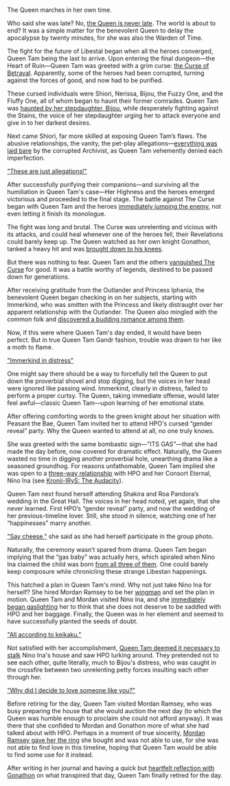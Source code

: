 The Queen marches in her own time. 

Who said she was late? No, [the Queen is never late](https://youtu.be/CUh9eciJil4?t=137). The world is about to end? It was a simple matter for the benevolent Queen to delay the apocalypse by twenty minutes, for she was also the Warden of Time. 

The fight for the future of Libestal began when all the heroes converged, Queen Tam being the last to arrive. Upon entering the final dungeon—the Heart of Ruin—Queen Tam was greeted with a grim curse: [the Curse of Betrayal](https://youtu.be/CUh9eciJil4?t=452). Apparently, some of the heroes had been corrupted, turning against the forces of good, and now had to be purified.

These cursed individuals were Shiori, Nerissa, Bijou, the Fuzzy One, and the Fluffy One, all of whom began to haunt their former comrades. Queen Tam was [haunted by her stepdaughter, Bijou,](https://youtu.be/CUh9eciJil4?t=646) while desperately fighting against the Stains, the voice of her stepdaughter urging her to attack everyone and give in to her darkest desires.

Next came Shiori, far more skilled at exposing Queen Tam’s flaws. The abusive relationships, the vanity, the pet-play allegations—[everything was laid bare](https://youtu.be/CUh9eciJil4?t=750) by the corrupted Archivist, as Queen Tam vehemently denied each imperfection.

["These are just allegations!"](#embed:https://youtu.be/CUh9eciJil4?t=750)

After successfully purifying their companions—and surviving all the humiliation in Queen Tam's case—Her Highness and the heroes emerged victorious and proceeded to the final stage. The battle against The Curse began with Queen Tam and the heroes [immediately jumping the enemy](https://youtu.be/CUh9eciJil4?t=990), not even letting it finish its monologue.

The fight was long and brutal. The Curse was unrelenting and vicious with its attacks, and could heal whenever one of the heroes fell, their Revelations could barely keep up. The Queen watched as her own knight Gonathon, tanked a heavy hit and was [brought down to his knees](https://youtu.be/CUh9eciJil4?t=1244).

But there was nothing to fear. Queen Tam and the others [vanquished The Curse](https://youtu.be/CUh9eciJil4?t=1269) for good. It was a battle worthy of legends, destined to be passed down for generations.

After receiving gratitude from the Outlander and Princess Iphania, the benevolent Queen began checking in on her subjects, starting with Immerkind, who was smitten with the Princess and likely distraught over her apparent relationship with the Outlander. The Queen also mingled with the common folk and [discovered a budding romance among them](https://youtu.be/CUh9eciJil4?t=1787).

Now, if this were where Queen Tam's day ended, it would have been perfect. But in true Queen Tam Gandr fashion, trouble was drawn to her like a moth to flame.

["Immerkind in distress"](#embed:https://youtu.be/CUh9eciJil4?t=2291)

One might say there should be a way to forcefully tell the Queen to put down the proverbial shovel and stop digging, but the voices in her head were ignored like passing wind. Immerkind, clearly in distress, failed to perform a proper curtsy. The Queen, taking immediate offense, would later feel awful—classic Queen Tam—upon learning of her emotional state.

After offering comforting words to the green knight about her situation with Peasant the Bae, Queen Tam invited her to attend HPO's cursed “gender reveal” party. Why the Queen wanted to attend at all, no one truly knows.

She was greeted with the same bombastic sign—"ITS GAS"—that she had made the day before, now covered for dramatic effect. Naturally, the Queen wasted no time in digging another proverbial hole, unearthing drama like a seasoned groundhog. For reasons unfathomable, Queen Tam implied she was open to a [three-way relationship](https://youtu.be/CUh9eciJil4?t=2732) with HPO and her Consort Eternal, Nino Ina (see [Kronii-IRyS: The Audacity](#edge:irys-kronii)).

Queen Tam next found herself attending Shakira and Roa Pandora’s wedding in the Great Hall. The voices in her head noted, yet again, that she never learned. First HPO’s “gender reveal” party, and now the wedding of her previous-timeline lover. Still, she stood in silence, watching one of her “happinesses” marry another. 

["Say cheese,"](https://youtu.be/CUh9eciJil4?t=5155) she said as she had herself participate in the group photo.

Naturally, the ceremony wasn’t spared from drama. Queen Tam began implying that the “gas baby” was actually hers, which spiraled when Nino Ina claimed the child was born [from all three of them](https://youtu.be/CUh9eciJil4?t=5204). One could barely keep composure while chronicling these strange Libestan happenings.

This hatched a plan in Queen Tam's mind. Why not just take Nino Ina for herself? She hired Mordan Ramsey to be her [wingman](https://youtu.be/CUh9eciJil4?t=5950) and set the plan in motion. Queen Tam and Mordan visited Nino Ina, and she [immediately began gaslighting](https://youtu.be/CUh9eciJil4?t=6034) her to think that she does not deserve to be saddled with HPO and her baggage. Finally, the Queen was in her element and seemed to have successfully planted the seeds of doubt.

["All according to keikaku."](#embed:https://youtu.be/CUh9eciJil4?t=6588)

Not satisfied with her accomplishment, [Queen Tam deemed it necessary to stalk](https://youtu.be/CUh9eciJil4?t=6916) Nino Ina's house and saw HPO lurking around. They pretended not to see each other, quite literally, much to Bijou's distress, who was caught in the crossfire between two unrelenting petty forces insulting each other through her. 

["Why did I decide to love someone like you?"](https://youtu.be/CUh9eciJil4?t=7701)

Before retiring for the day, Queen Tam visited Mordan Ramsey, who was busy preparing the house that she would auction the next day (to which the Queen was humble enough to proclaim she could not afford anyway). It was there that she confided to Mordan and Gonathon more of what she had talked about with HPO. Perhaps in a moment of true sincerity, [Mordan Ramsey gave her the ring](https://youtu.be/CUh9eciJil4?t=8737) she bought and was not able to use, for she was not able to find love in this timeline, hoping that Queen Tam would be able to find some use for it instead.

After writing in her journal and having a quick but [heartfelt reflection with Gonathon](https://youtu.be/CUh9eciJil4?t=9187) on what transpired that day, Queen Tam finally retired for the day.
